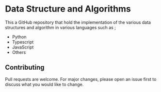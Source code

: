 # Data Structure and Algorithms

This a GitHub repository that hold the implementation of the various data structures and algorithm in various languages such as ;
- Python
- Typescript
- JavaScript
- Others

## Contributing

Pull requests are welcome. For major changes, please open an issue first
to discuss what you would like to change.